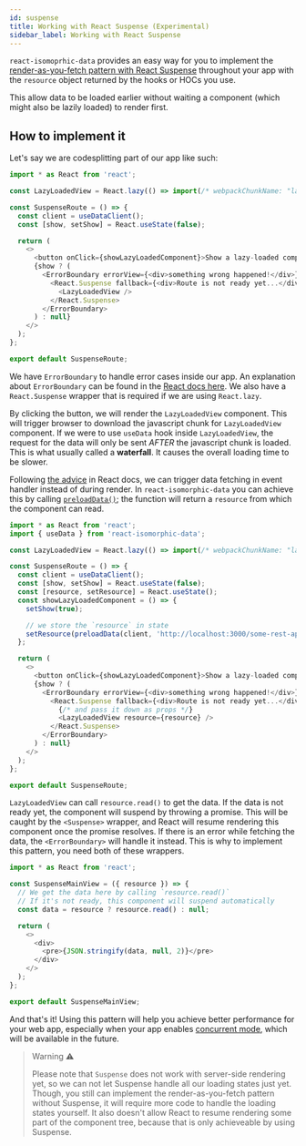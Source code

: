 ```yaml
---
id: suspense
title: Working with React Suspense (Experimental)
sidebar_label: Working with React Suspense
---
```


`react-isomoprhic-data` provides an easy way for you to implement the [render-as-you-fetch pattern with React Suspense](https://reactjs.org/docs/concurrent-mode-suspense.html#approach-3-render-as-you-fetch-using-suspense) throughout your app with the `resource` object returned by the hooks or HOCs you use.

This allow data to be loaded earlier without waiting a component (which might also be lazily loaded) to render first.

## How to implement it
Let's say we are codesplitting part of our app like such:

```javascript
import * as React from 'react';

const LazyLoadedView = React.lazy(() => import(/* webpackChunkName: "lazy-loaded-route" */ './views/main'));

const SuspenseRoute = () => {
  const client = useDataClient();
  const [show, setShow] = React.useState(false);

  return (
    <>
      <button onClick={showLazyLoadedComponent}>Show a lazy-loaded component</button>
      {show ? (
        <ErrorBoundary errorView={<div>something wrong happened!</div>}>
          <React.Suspense fallback={<div>Route is not ready yet...</div>}>
            <LazyLoadedView />
          </React.Suspense>
        </ErrorBoundary>
      ) : null}
    </>
  );
};

export default SuspenseRoute;
```
We have `ErrorBoundary` to handle error cases inside our app. An explanation about `ErrorBoundary` can be found in the [React docs here](https://reactjs.org/docs/error-boundaries.html). We also have a `React.Suspense` wrapper that is required if we are using `React.lazy`.

By clicking the button, we will render the `LazyLoadedView` component. This will trigger browser to download the javascript chunk for `LazyLoadedView` component. If we were to use `useData` hook inside `LazyLoadedView`, the request for the data will only be sent *AFTER* the javascript chunk is loaded. This is what usually called a **waterfall**. It causes the overall loading time to be slower.

Following [the advice](https://reactjs.org/docs/concurrent-mode-suspense.html#start-fetching-early) in React docs, we can trigger data fetching in event handler instead of during render. In `react-isomorphic-data` you can achieve this by calling [`preloadData()`](./preloadData.md); the function will return a `resource` from which the component can read.

```javascript
import * as React from 'react';
import { useData } from 'react-isomorphic-data';

const LazyLoadedView = React.lazy(() => import(/* webpackChunkName: "lazy-loaded-route" */ './views/main'));

const SuspenseRoute = () => {
  const client = useDataClient();
  const [show, setShow] = React.useState(false);
  const [resource, setResource] = React.useState();
  const showLazyLoadedComponent = () => {
    setShow(true);

    // we store the `resource` in state
    setResource(preloadData(client, 'http://localhost:3000/some-rest-api/this-is-loaded-in-parallel-with-the-route-chunk'));
  };

  return (
    <>
      <button onClick={showLazyLoadedComponent}>Show a lazy-loaded component</button>
      {show ? (
        <ErrorBoundary errorView={<div>something wrong happened!</div>}>
          <React.Suspense fallback={<div>Route is not ready yet...</div>}>
            {/* and pass it down as props */}
            <LazyLoadedView resource={resource} />
          </React.Suspense>
        </ErrorBoundary>
      ) : null}
    </>
  );
};

export default SuspenseRoute;
```

`LazyLoadedView` can call `resource.read()` to get the data. If the data is not ready yet, the component will suspend by throwing a promise. This will be caught by the `<Suspense>` wrapper, and React will resume rendering this component once the promise resolves. If there is an error while fetching the data, the `<ErrorBoundary>` will handle it instead. This is why to implement this pattern, you need both of these wrappers.

```javascript
import * as React from 'react';

const SuspenseMainView = ({ resource }) => {
  // We get the data here by calling `resource.read()`
  // If it's not ready, this component will suspend automatically
  const data = resource ? resource.read() : null;

  return (
    <>
      <div>
        <pre>{JSON.stringify(data, null, 2)}</pre>
      </div>
    </>
  );
};

export default SuspenseMainView;
```

And that's it! Using this pattern will help you achieve better performance for your web app, especially when your app enables [concurrent mode](https://reactjs.org/docs/concurrent-mode-intro.html), which will be available in the future.

>Warning ⚠️
>
>Please note that `Suspense` does not work with server-side rendering yet, so we can not let Suspense handle all our loading states just yet. Though, you still can implement the render-as-you-fetch pattern without Suspense, it will require more code to handle the loading states yourself. It also doesn't allow React to resume rendering some part of the component tree, because that is only achieveable by using Suspense.
